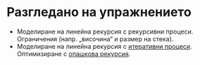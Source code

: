 Разгледано на упражнението
==========================

* Моделиране на линейна рекурсия с рекурсивни процеси. Ограничения (напр. „височина“ и размер на стека).
* Моделиране на линейна рекурсия с [итеративни процеси](https://mitpress.mit.edu/sicp/chapter1/node12.html). Оптимизиране с [опашкова рекурсия](http://en.wikipedia.org/wiki/Tail_call).
